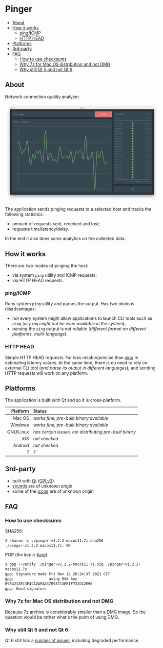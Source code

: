 # Pinger

<!-- MarkdownTOC -->

- [About](#about)
- [How it works](#how-it-works)
    - [ping/ICMP](#pingicmp)
    - [HTTP HEAD](#http-head)
- [Platforms](#platforms)
- [3rd-party](#3rd-party)
- [FAQ](#faq)
    - [How to use checksums](#how-to-use-checksums)
    - [Why 7z for Mac OS distribution and not DMG](#why-7z-for-mac-os-distribution-and-not-dmg)
    - [Why still Qt 5 and not Qt 6](#why-still-qt-5-and-not-qt-6)

<!-- /MarkdownTOC -->

## About

Network connection quality analyzer.

![Pinger](./misc/screenshot-main-macos.png "Pinger")

The application sends pinging requests to a selected host and tracks the following statistics:

- amount of requests sent, received and lost;
- requests time/latency/delay.

In the end it also does some analytics on the collected data.

## How it works

There are two modes of pinging the host:

- via system `ping` utility and ICMP requests;
- via HTTP HEAD requests.

### ping/ICMP

Runs system `ping` utility and parses the output. Has two obvious disadvantages:

- not every system might allow applications to launch CLI tools such as `ping` (*or `ping` might not be even available in the system*);
- parsing the `ping` output is not reliable (*different format on different platforms, multi-language*).

### HTTP HEAD

Simple HTTP HEAD requests. Far less reliable/precise than [ping](#pingicmp) in estimating latency values. At the same time, there is no need to rely on external CLI tool (*and parse its output in different languages*), and sending HTTP requests will work on any platform.

## Platforms

The application is built with Qt and so it is cross-platform.

|  Platform | Status                                                  |
|----------:|:--------------------------------------------------------|
|    Mac OS | *works fine, pre-built binary available*                |
|   Windows | *works fine, pre-built binary available*                |
| GNU/Linux | *has certain issues, not distributing pre-built binary* |
|       iOS | *not checked*                                           |
|   Android | *not checked*                                           |
|         ? | *?*                                                     |

## 3rd-party

- built with [Qt](https://qt.io) ([GPLv3](https://www.gnu.org/licenses/gpl-3.0.en.html))
- [sounds](/src/sounds) are of unknown origin
- some of the [icons](/src/images) are of unknown origin

## FAQ

### How to use checksums

SHA256:

```
$ shasum -c ./pinger-v1.2.2-macos11.7z.sha256
./pinger-v1.2.2-macos11.7z: OK
```

PGP (*the key is [here](https://decovar.dev/about/retif-public.asc)*):

```
$ gpg --verify ./pinger-v1.2.2-macos11.7z.sig ./pinger-v1.2.2-macos11.7z
gpg: Signature made Fri Nov 12 20:24:37 2021 CET
gpg:                using RSA key E984212EC3E4CA2AFAA37E98713EE1F732D42E96
gpg: Good signature
```

### Why 7z for Mac OS distribution and not DMG

Because 7z archive is considerably smaller than a DMG image. So the question would be rather what's the point of using DMG.

### Why still Qt 5 and not Qt 6

Qt 6 still has a [number of issues](https://github.com/retifrav/pinger/issues/4), including degraded performance.
